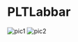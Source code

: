 # PLTLabbar
![pic1](http://i.stack.imgur.com/nEfIm.jpg)
![pic2](https://s-media-cache-ak0.pinimg.com/236x/3e/e7/10/3ee710f8df74b5bbe5c89d02b4a47ce9.jpg)
